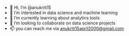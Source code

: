 - 👋 Hi, I’m @anukriti15
- 👀 I’m interested in data science and machine learning
- 🌱 I’m currently learning about analytics tools
- 💞️ I’m looking to collaborate on data science projects
- 📫 you can reach me via anukriti15april2000@gmail.com

<!---
anukriti15/anukriti15 is a ✨ special ✨ repository because its `README.md` (this file) appears on your GitHub profile.
You can click the Preview link to take a look at your changes.
--->
